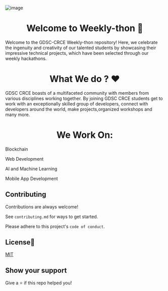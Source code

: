 ![image](https://github.com/CRCE-GDSC/Weekly-thon/assets/99585576/c5ed1ce7-b1db-444a-a781-47c359e205f2)

 
 <h1 align="center">Welcome to Weekly-thon 👋</h1>

Welcome to the GDSC-CRCE Weekly-thon repository! Here, we celebrate the ingenuity and creativity of our talented students by showcasing their impressive technical projects, which have been selected through our weekly hackathons.

 <h1 align="center">What We do ? ❤️ </h1>
GDSC CRCE boasts of a multifaceted community with members from various disciplines working together. By joining GDSC CRCE students get to work with an exceptionally skilled group of developers, connect with developers around the world, make projects,organized workshops and many more.

<h1 align="center">We Work On: </h1>

Blockchain

Web Development

AI and Machine Learning 

Mobile App Development 

## Contributing

Contributions are always welcome!

See `contributing.md` for ways to get started.

Please adhere to this project's `code of conduct`.


## License👤

[MIT](https://choosealicense.com/licenses/mit/)

## Show your support

Give a ⭐️ if this repo helped you!

